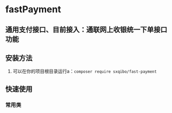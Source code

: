 # fastPayment

## 通用支付接口、目前接入：通联网上收银统一下单接口功能

## 安装方法
1. 可以在你的项目根目录运行a：`composer require sxqibo/fast-payment`

## 快速使用

### 常用类
```

```
